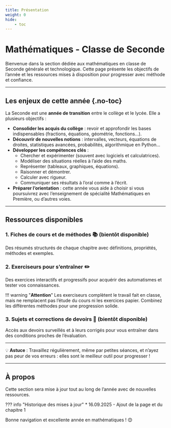 ```yaml
---
title: Présentation
weight: 0
hide: 
    - toc
---
```


# Mathématiques - Classe de Seconde

Bienvenue dans la section dédiée aux mathématiques en classe de Seconde générale et technologique. Cette page présente les objectifs de l’année et les ressources mises à disposition pour progresser avec méthode et confiance.

---

## Les enjeux de cette année {.no-toc}

La Seconde est une **année de transition** entre le collège et le lycée. Elle a plusieurs objectifs :

- **Consolider les acquis du collège** : revoir et approfondir les bases indispensables (fractions, équations, géométrie, fonctions...).
- **Découvrir de nouvelles notions** : intervalles, vecteurs, équations de droites, statistiques avancées, probabilités, algorithmique en Python...
- **Développer les compétences clés** :
  * Chercher et expérimenter (souvent avec logiciels et calculatrices).
  * Modéliser des situations réelles à l’aide des maths.
  * Représenter (tableaux, graphiques, équations).
  * Raisonner et démontrer.
  * Calculer avec rigueur.
  * Communiquer ses résultats à l’oral comme à l’écrit.
- **Préparer l’orientation** : cette année vous aide à choisir si vous poursuivrez avec l’enseignement de spécialité Mathématiques en Première, ou d’autres voies.

---

## Ressources disponibles

### 1. **Fiches de cours et de méthodes 📚** (bientôt disponible)
Des résumés structurés de chaque chapitre avec définitions, propriétés, méthodes et exemples.

### 2. **Exerciseurs pour s’entraîner ✏️**
Des exercices interactifs et progressifs pour acquérir des automatismes et tester vos connaissances.

!!! warning "**Attention**"
    Les exerciseurs complètent le travail fait en classe, mais ne remplacent pas l’étude du cours ni les exercices papier. Combinez les différentes méthodes pour une progression solide.

### 3. **Sujets et corrections de devoirs 📄** (bientôt disponible)
Accès aux devoirs surveillés et à leurs corrigés pour vous entraîner dans des conditions proches de l’évaluation.

---

💡 **Astuce** : Travaillez régulièrement, même par petites séances, et n’ayez pas peur de vos erreurs : elles sont le meilleur outil pour progresser !

---

## À propos
Cette section sera mise à jour tout au long de l’année avec de nouvelles ressources.

??? info "Historique des mises à jour"
    * 16.09.2025 - Ajout de la page et du chapitre 1

Bonne navigation et excellente année en mathématiques ! 😊